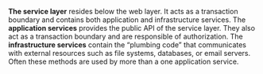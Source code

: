 **The service layer** resides below the web layer. It acts as a transaction boundary and contains both application and infrastructure services. The **application services** provides the public API of the service layer. They also act as a transaction boundary and are responsible of authorization. The **infrastructure services** contain the “plumbing code” that communicates with external resources such as file systems, databases, or email servers. Often these methods are used by more than a one application service.